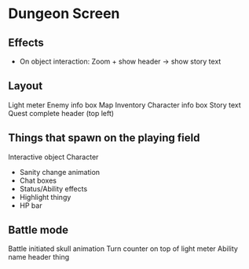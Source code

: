 # Dungeon Screen

## Effects
- On object interaction: Zoom + show header -> show story text

## Layout

Light meter
Enemy info box
Map
Inventory
Character info box
Story text
Quest complete header (top left)

## Things that spawn on the playing field
Interactive object
Character
- Sanity change animation
- Chat boxes
- Status/Ability effects
- Highlight thingy
- HP bar

## Battle mode
Battle initiated skull animation
Turn counter on top of light meter
Ability name header thing
